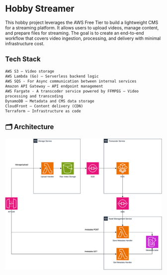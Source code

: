 # Hobby Streamer

This hobby project leverages the AWS Free Tier to build a lightweight CMS for a streaming platform. It allows users to upload videos, manage content, and prepare files for streaming. The goal is to create an end-to-end workflow that covers video ingestion, processing, and delivery with minimal infrastructure cost.

## Tech Stack
	AWS S3 – Video storage
	AWS Lambda (Go) – Serverless backend logic
    AWS SQS - For Async communication between internal services
	Amazon API Gateway – API endpoint management
	AWS Fargate - A transcoder service powered by FFMPEG – Video processing and transcoding
	DynamoDB – Metadata and CMS data storage
	CloudFront – Content delivery (CDN)
	Terraform – Infrastructure as code

## 🗂️ Architecture

![Architecture Diagram](docs/hobby-streamer.drawio.svg)